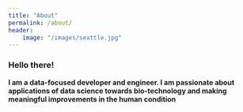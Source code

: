 ```yaml
---
title: "About"
permalink: /about/
header:
    image: "/images/seattle.jpg"
---
```

### Hello there! ###

**I am a data-focused developer and engineer. I am passionate about applications of data science towards bio-technology and making meaningful improvements in the human condition**